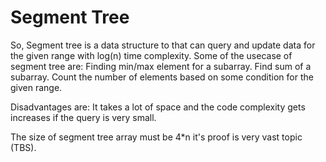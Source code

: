 # Segment Tree
So, Segment tree is a data structure to that can query and update data for the given range with log(n) time complexity. Some of the usecase of segment tree are: 
Finding min/max element for a subarray.
Find sum of a subarray.
Count the number of elements based on some condition for the given range.

Disadvantages are: 
It takes a lot of space and the code complexity gets increases if the query is very small.

The size of segment tree array must be 4*n it's proof is very vast topic (TBS).

